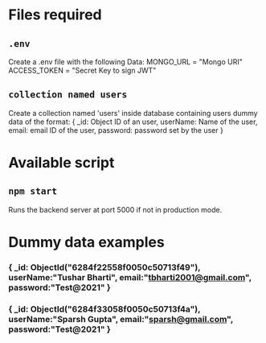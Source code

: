 # Files required
## `.env`
Create a .env file with the following Data:
MONGO_URL = "Mongo URI"
ACCESS_TOKEN = "Secret Key to sign JWT"

## `collection named users`
Create a collection named 'users' inside database containing users dummy data of the format:
{
    _id: Object ID of an user,
    userName: Name of the user,
    email: email ID of the user,
    password: password set by the user
}

# Available script
## `npm start`
Runs the backend server at port 5000 if not in production mode.

# Dummy data examples
### { _id: ObjectId("6284f22558f0050c50713f49"), userName:"Tushar Bharti", email:"tbharti2001@gmail.com", password:"Test@2021" }
### { _id: ObjectId("6284f33058f0050c50713f4a"), userName:"Sparsh Gupta", email:"sparsh@gmail.com", password:"Test@2021" }